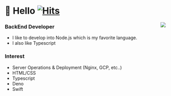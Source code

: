 # 👋 Hello [![Hits](https://hits.seeyoufarm.com/api/count/incr/badge.svg?url=https%3A%2F%2Fgithub.com%2FHeavyrisem&count_bg=%2379C83D&title_bg=%23555555&icon=&icon_color=%23E7E7E7&title=hits&edge_flat=false)](https://hits.seeyoufarm.com)
<img align="right" src="https://github-readme-stats.vercel.app/api/top-langs/?username=heavyrisem&layout=compact&theme=graywhite" />

<div align=center>
  


</div>

### BackEnd Developer
- I like to develop into Node.js which is my favorite language.
- I also like Typescript

### Interest
- Server Operations & Deployment (Nginx, GCP, etc..)
- HTML/CSS
- Typescript
- Deno
- Swift
